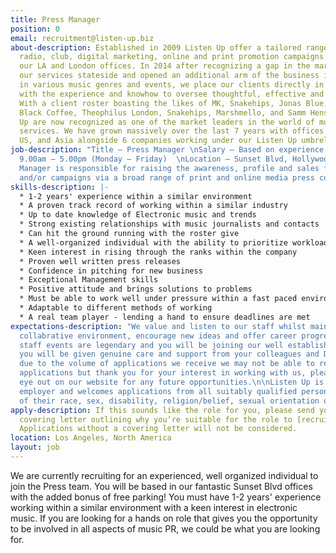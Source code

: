 ```yaml
---
title: Press Manager
position: 0
email: recruitment@listen-up.biz
about-description: Established in 2009 Listen Up offer a tailored range of bespoke
  radio, club, digital marketing, online and print promotion campaigns globally through
  our LA and London offices. In 2014 after recognizing a gap in the market we moved
  our services stateside and opened an additional arm of the business in LA. Specializing
  in various music genres and events, we place our clients directly in the spotlight
  with the experience and knowhow to oversee thoughtful, effective and engaging campaigns.
  With a client roster boasting the likes of MK, Snakehips, Jonas Blue, Gorgon City,
  Black Coffee, Theophilus London, Snakehips, Marshmello, and Samm Henshaw, Listen
  Up are now recognized as one of the market leaders in the world of music promotion
  services. We have grown massively over the last 7 years with offices in the UK,
  US, and Asia alongside 6 companies working under our Listen Up umbrella.
job-description: "Title — Press Manager \nSalary — Based on experience  \nHours —
  9.00am – 5.00pm (Monday – Friday)  \nLocation — Sunset Blvd, Hollywood \n\nThe Press
  Manager is responsible for raising the awareness, profile and sales for clients
  and/or campaigns via a broad range of print and online media press coverage."
skills-description: |-
  * 1-2 years' experience within a similar environment
  * A proven track record of working within a similar industry
  * Up to date knowledge of Electronic music and trends
  * Strong existing relationships with music journalists and contacts
  * Can hit the ground running with the roster give
  * A well-organized individual with the ability to prioritize workload and juggle a variety of different tasks
  * Keen interest in rising through the ranks within the company
  * Proven well written press releases
  * Confidence in pitching for new business
  * Exceptional Management skills
  * Positive attitude and brings solutions to problems
  * Must be able to work well under pressure within a fast paced environment, dealing with Directors & colleagues both in the US and UK
  * Adaptable to different methods of working
  * A real team player - lending a hand to ensure deadlines are met
expectations-description: "We value and listen to our staff whilst maintaining a fun
  collabrative environment, encourage new ideas and offer career progression. Our
  staff events are legendary and you will be joining our well established team where
  you will be given genuine care and support from your colleagues and Directors. \nUnfortunately
  due to the volume of applications we receive we may not be able to respond to all
  applications but thank you for your interest in working with us, please keep an
  eye out on our website for any future opportunities.\n\nListen Up is an equal opportunities
  employer and welcomes applications from all suitably qualified persons regardless
  of their race, sex, disability, religion/belief, sexual orientation or age."
apply-description: If this sounds like the role for you, please send your email and
  covering letter outlining why you’re suitable for the role to [recruitment@listen-up.biz](mailto:recruitment@listen-up.biz).
  Applications without a covering letter will not be considered.
location: Los Angeles, North America
layout: job
---
```


We are currently recruiting for an experienced, well organized individual to join the Press team. You will be based in our fantastic Sunset Blvd offices with the added bonus of free parking! You must have 1-2 years' experience working within a similar environment with a keen interest in electronic music. If you are looking for a hands on role that gives you the opportunity to be involved in all aspects of music PR, we could be what you are looking for.